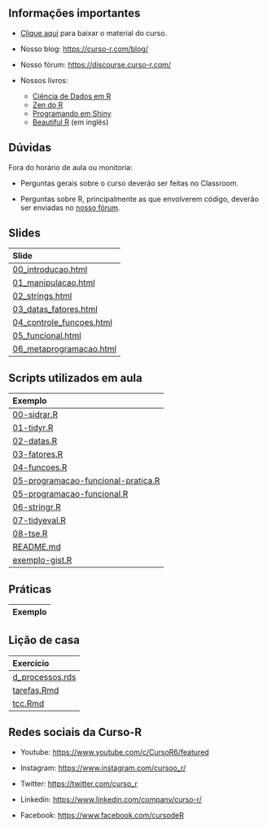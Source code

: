 
<!-- README.md is generated from README.Rmd. Please edit that file -->

## Informações importantes

- [Clique
  aqui](https://github.com/curso-r/202409-r4ds-2/archive/refs/heads/main.zip)
  para baixar o material do curso.

- Nosso blog: <https://curso-r.com/blog/>

- Nosso fórum: <https://discourse.curso-r.com/>

- Nossos livros:

  - [Ciência de Dados em R](https://livro.curso-r.com/)
  - [Zen do R](https://curso-r.github.io/zen-do-r/)
  - [Programando em Shiny](https://programando-em-shiny.curso-r.com/)
  - [Beautiful R](https://curso-r.github.io/beautiful-r/) (em inglês)

## Dúvidas

Fora do horário de aula ou monitoria:

- Perguntas gerais sobre o curso deverão ser feitas no Classroom.

- Perguntas sobre R, principalmente as que envolverem código, deverão
  ser enviadas no [nosso fórum](https://discourse.curso-r.com/).

## Slides

| Slide |
|:---|
| [00_introducao.html](https://curso-r.github.io/202409-r4ds-2/slides/00_introducao.html) |
| [01_manipulacao.html](https://curso-r.github.io/202409-r4ds-2/slides/01_manipulacao.html) |
| [02_strings.html](https://curso-r.github.io/202409-r4ds-2/slides/02_strings.html) |
| [03_datas_fatores.html](https://curso-r.github.io/202409-r4ds-2/slides/03_datas_fatores.html) |
| [04_controle_funcoes.html](https://curso-r.github.io/202409-r4ds-2/slides/04_controle_funcoes.html) |
| [05_funcional.html](https://curso-r.github.io/202409-r4ds-2/slides/05_funcional.html) |
| [06_metaprogramacao.html](https://curso-r.github.io/202409-r4ds-2/slides/06_metaprogramacao.html) |

## Scripts utilizados em aula

| Exemplo |
|:---|
| [00-sidrar.R](https://curso-r.github.io/202409-r4ds-2/scripts/00-sidrar.R) |
| [01-tidyr.R](https://curso-r.github.io/202409-r4ds-2/scripts/01-tidyr.R) |
| [02-datas.R](https://curso-r.github.io/202409-r4ds-2/scripts/02-datas.R) |
| [03-fatores.R](https://curso-r.github.io/202409-r4ds-2/scripts/03-fatores.R) |
| [04-funcoes.R](https://curso-r.github.io/202409-r4ds-2/scripts/04-funcoes.R) |
| [05-programacao-funcional-pratica.R](https://curso-r.github.io/202409-r4ds-2/scripts/05-programacao-funcional-pratica.R) |
| [05-programacao-funcional.R](https://curso-r.github.io/202409-r4ds-2/scripts/05-programacao-funcional.R) |
| [06-stringr.R](https://curso-r.github.io/202409-r4ds-2/scripts/06-stringr.R) |
| [07-tidyeval.R](https://curso-r.github.io/202409-r4ds-2/scripts/07-tidyeval.R) |
| [08-tse.R](https://curso-r.github.io/202409-r4ds-2/scripts/08-tse.R) |
| [README.md](https://curso-r.github.io/202409-r4ds-2/scripts/README.md) |
| [exemplo-gist.R](https://curso-r.github.io/202409-r4ds-2/scripts/exemplo-gist.R) |

## Práticas

| Exemplo |
|:--------|

## Lição de casa

| Exercício |
|:---|
| [d_processos.rds](https://curso-r.github.io/202409-r4ds-2/exercicios/d_processos.rds) |
| [tarefas.Rmd](https://curso-r.github.io/202409-r4ds-2/exercicios/tarefas.Rmd) |
| [tcc.Rmd](https://curso-r.github.io/202409-r4ds-2/exercicios/tcc.Rmd) |

## Redes sociais da Curso-R

- Youtube: <https://www.youtube.com/c/CursoR6/featured>

- Instagram: <https://www.instagram.com/cursoo_r/>

- Twitter: <https://twitter.com/curso_r>

- Linkedin: <https://www.linkedin.com/company/curso-r/>

- Facebook: <https://www.facebook.com/cursodeR>
